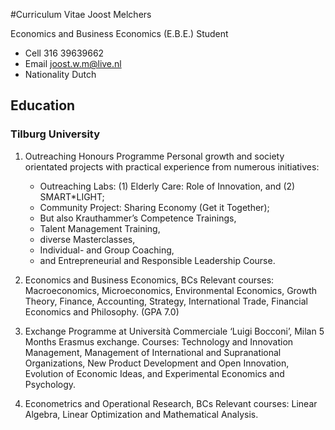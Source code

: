 #Curriculum Vitae Joost Melchers

Economics and Business Economics (E.B.E.) Student
* Cell 		      316 39639662
* Email 		      joost.w.m@live.nl 
* Nationality   	      Dutch

## Education
### Tilburg University
1. Outreaching Honours Programme
      Personal growth and society orientated projects with practical experience from numerous initiatives:
      * Outreaching Labs: (1) Elderly Care: Role of Innovation, and (2) SMART*LIGHT; 
      * Community Project: Sharing Economy (Get it Together); 
      * But also Krauthammer’s Competence Trainings, 
      * Talent Management Training, 
      * diverse Masterclasses, 
      * Individual- and Group Coaching, 
      * and Entrepreneurial and Responsible Leadership Course.
      
2. Economics and Business Economics, BCs
      Relevant courses: Macroeconomics, Microeconomics, Environmental Economics,
      Growth Theory, Finance, Accounting, Strategy, International Trade, Financial 				
      Economics and Philosophy. (GPA 7.0)

3. Exchange Programme at Università Commerciale ‘Luigi Bocconi’, Milan
      5 Months Erasmus exchange. Courses: Technology and Innovation Management,
      Management of International and Supranational Organizations, New Product
      Development and Open Innovation, Evolution of Economic Ideas, and Experimental
      Economics and Psychology.

4. Econometrics and Operational Research, BCs
      Relevant courses: Linear Algebra, Linear Optimization and Mathematical Analysis. 
    
